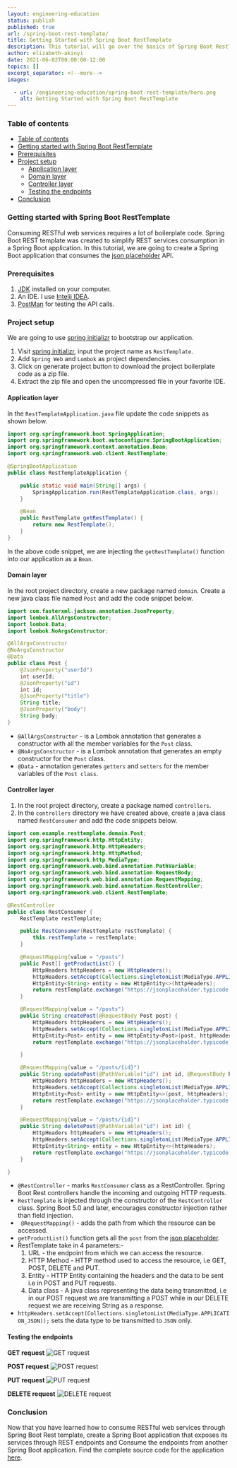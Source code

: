 ```yaml
---
layout: engineering-education
status: publish
published: true
url: /spring-boot-rest-template/
title: Getting Started with Spring Boot RestTemplate
description: This tutorial will go over the basics of Spring Boot RestTemplate, how to integrate with Spring Boot and consume RESTful web services.
author: elizabeth-akinyi
date: 2021-06-02T00:00:00-12:00
topics: []
excerpt_separator: <!--more-->
images:

  - url: /engineering-education/spring-boot-rest-template/hero.png
    alt: Getting Started with Spring Boot RestTemplate
---
```


### Table of contents
- [Table of contents](#table-of-contents)
- [Getting started with Spring Boot RestTemplate](#getting-started-with-spring-boot-resttemplate)
- [Prerequisites](#prerequisites)
- [Project setup](#project-setup)
  - [Application layer](#application-layer)
  - [Domain layer](#domain-layer)
  - [Controller layer](#controller-layer)
  - [Testing the endpoints](#testing-the-endpoints)
- [Conclusion](#conclusion)

### Getting started with Spring Boot RestTemplate
Consuming RESTful web services requires a lot of boilerplate code. Spring Boot REST template was created to simplify REST services consumption in a Spring Boot application. In this tutorial, we are going to create a Spring Boot application that consumes the [json placeholder](https://jsonplaceholder.typicode.com/posts) API.

### Prerequisites
1. [JDK](https://www.oracle.com/java/technologies/javase-downloads.html) installed on your computer.
2. An IDE. I use [Intelij IDEA](https://www.jetbrains.com/idea/promo/?gclid=CjwKCAjwtdeFBhBAEiwAKOIy53VpyHjaRAKTPawL_snUuQ3whe9loukEM8zCPNBUUERCH7PqxklNnxoCg1sQAvD_BwE).
3. [PostMan](https://www.postman.com/) for testing the API calls.
   
### Project setup
We are going to use [spring initializr](https://start.spring.io/) to bootstrap our application.

1. Visit [spring initializr](https://start.spring.io/), input the project name as `RestTemplate`.
2. Add `Spring Web` and `Lombok` as project dependencies.
3. Click on generate project button to download the project boilerplate code as a zip file.
4. Extract the zip file and open the uncompressed file in your favorite IDE. 



#### Application layer
In the `RestTemplateApplication.java` file update the code snippets as shown below. 

```java
import org.springframework.boot.SpringApplication;
import org.springframework.boot.autoconfigure.SpringBootApplication;
import org.springframework.context.annotation.Bean;
import org.springframework.web.client.RestTemplate;

@SpringBootApplication
public class RestTemplateApplication {

    public static void main(String[] args) {
        SpringApplication.run(RestTemplateApplication.class, args);
    }

    @Bean
    public RestTemplate getRestTemplate() {
        return new RestTemplate();
    }
}

```
In the above code snippet, we are injecting the `getRestTemplate()` function into our application as a `Bean`.

#### Domain layer
In the root project directory, create a new package named `domain`. Create a new java class file named `Post` and add the code snippet below.

```java
import com.fasterxml.jackson.annotation.JsonProperty;
import lombok.AllArgsConstructor;
import lombok.Data;
import lombok.NoArgsConstructor;

@AllArgsConstructor
@NoArgsConstructor
@Data
public class Post {
    @JsonProperty("userId")
    int userId;
    @JsonProperty("id")
    int id;
    @JsonProperty("title")
    String title;
    @JsonProperty("body")
    String body;
}

```
- `@AllArgsConstructor` - is a Lombok annotation that generates a constructor with all the member variables for the `Post` class.
- `@NoArgsConstructor` - is a Lombok annotation that generates an empty constructor for the `Post` class.
- `@Data` - annotation generates `getters` and `setters` for the member variables of the `Post class`.

#### Controller layer
1. In the root project directory, create a package named `controllers`.
2. In the `controllers` directory we have created above, create a java class named `RestConsumer` and add the code snippets below.
   
```java
import com.example.resttemplate.domain.Post;
import org.springframework.http.HttpEntity;
import org.springframework.http.HttpHeaders;
import org.springframework.http.HttpMethod;
import org.springframework.http.MediaType;
import org.springframework.web.bind.annotation.PathVariable;
import org.springframework.web.bind.annotation.RequestBody;
import org.springframework.web.bind.annotation.RequestMapping;
import org.springframework.web.bind.annotation.RestController;
import org.springframework.web.client.RestTemplate;

@RestController
public class RestConsumer {
    RestTemplate restTemplate;

    public RestConsumer(RestTemplate restTemplate) {
        this.restTemplate = restTemplate;
    }

    @RequestMapping(value = "/posts")
    public Post[] getProductList() {
        HttpHeaders httpHeaders = new HttpHeaders();
        httpHeaders.setAccept(Collections.singletonList(MediaType.APPLICATION_JSON));
        HttpEntity<String> entity = new HttpEntity<>(httpHeaders);
        return restTemplate.exchange("https://jsonplaceholder.typicode.com/posts", HttpMethod.GET, entity, Post[].class).getBody();
    }

    @RequestMapping(value = "/posts")
    public String createPost(@RequestBody Post post) {
        HttpHeaders httpHeaders = new HttpHeaders();
        httpHeaders.setAccept(Collections.singletonList(MediaType.APPLICATION_JSON));
        HttpEntity<Post> entity = new HttpEntity<Post>(post, httpHeaders);
        return restTemplate.exchange("https://jsonplaceholder.typicode.com/posts", HttpMethod.POST, entity, String.class).getBody();

    }

    @RequestMapping(value = "/posts/{id}")
    public String updatePost(@PathVariable("id") int id, @RequestBody Post post) {
        HttpHeaders httpHeaders = new HttpHeaders();
        httpHeaders.setAccept(Collections.singletonList(MediaType.APPLICATION_JSON));
        HttpEntity<Post> entity = new HttpEntity<>(post, httpHeaders);
        return restTemplate.exchange("https://jsonplaceholder.typicode.com/posts/" + id, HttpMethod.PUT, entity, String.class).getBody();
    }

    @RequestMapping(value = "/posts/{id}")
    public String deletePost(@PathVariable("id") int id) {
        HttpHeaders httpHeaders = new HttpHeaders();
        httpHeaders.setAccept(Collections.singletonList(MediaType.APPLICATION_JSON));
        HttpEntity<String> entity = new HttpEntity<>(httpHeaders);
        return restTemplate.exchange("https://jsonplaceholder.typicode.com/posts/" + id, HttpMethod.DELETE, entity, String.class).getBody();
    }

}

```
- `@RestController` - marks `RestConsumer` class as a RestController. Spring Boot Rest controllers handle the incoming and outgoing HTTP requests.
- ` RestTemplate ` is injected through the constructor of the `RestController` class. Spring Boot 5.0 and later, encourages constructor injection rather than field injection.
- ` @RequestMapping()` - adds the path from which the resource can be accessed.
- `getProductList()` function gets all the `post` from the [json placeholder](https://jsonplaceholder.typicode.com/posts/).
- RestTemplate take in 4 parameters:-
  1. URL - the endpoint from which we can access the resource.
  2. HTTP Method - HTTP method used to access the resource, i.e GET, POST, DELETE and PUT.
  3. Entity - HTTP Entity containing the headers and the data to be sent i.e in POST and PUT requests.
  4. Data class - A java class representing the data being transmitted, i.e in our POST request we are transmitting a POST while in our DELETE request we are receiving String as a response.
- `httpHeaders.setAccept(Collections.singletonList(MediaType.APPLICATION_JSON));` sets the data type to be transmitted to `JSON` only.
    
#### Testing the endpoints
**GET request**
![GET request](get-request.png)

**POST request**
![POST request](post-request.png)

**PUT request**
![PUT request](put-request.png)

**DELETE request**
![DELETE request](delete-request.png)


### Conclusion
Now that you have learned how to consume RESTful web services through Spring Boot Rest template, create a Spring Boot application that exposes its services through REST endpoints and Consume the endpoints from another Spring Boot application. Find the complete source code for the application [here]().
